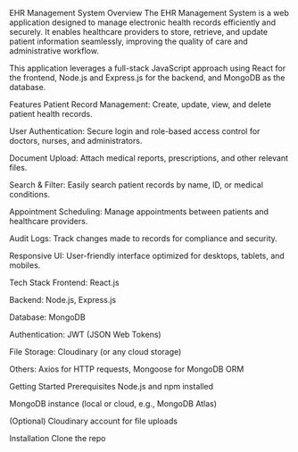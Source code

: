 EHR Management System
Overview
The EHR Management System is a web application designed to manage electronic health records efficiently and securely. It enables healthcare providers to store, retrieve, and update patient information seamlessly, improving the quality of care and administrative workflow.

This application leverages a full-stack JavaScript approach using React for the frontend, Node.js and Express.js for the backend, and MongoDB as the database.

Features
Patient Record Management: Create, update, view, and delete patient health records.

User Authentication: Secure login and role-based access control for doctors, nurses, and administrators.

Document Upload: Attach medical reports, prescriptions, and other relevant files.

Search & Filter: Easily search patient records by name, ID, or medical conditions.

Appointment Scheduling: Manage appointments between patients and healthcare providers.

Audit Logs: Track changes made to records for compliance and security.

Responsive UI: User-friendly interface optimized for desktops, tablets, and mobiles.

Tech Stack
Frontend: React.js

Backend: Node.js, Express.js

Database: MongoDB

Authentication: JWT (JSON Web Tokens)

File Storage: Cloudinary (or any cloud storage)

Others: Axios for HTTP requests, Mongoose for MongoDB ORM

Getting Started
Prerequisites
Node.js and npm installed

MongoDB instance (local or cloud, e.g., MongoDB Atlas)

(Optional) Cloudinary account for file uploads

Installation
Clone the repo
